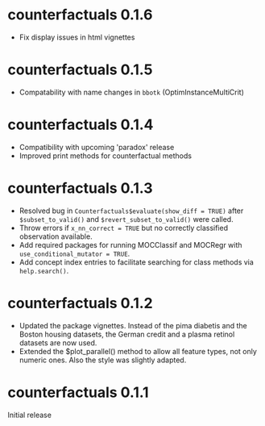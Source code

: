 # counterfactuals 0.1.6 
* Fix display issues in html vignettes

# counterfactuals 0.1.5
* Compatability with name changes in `bbotk` (OptimInstanceMultiCrit)

# counterfactuals 0.1.4
* Compatibility with upcoming 'paradox' release
* Improved print methods for counterfactual methods

# counterfactuals 0.1.3
* Resolved bug in `Counterfactuals$evaluate(show_diff = TRUE)` after `$subset_to_valid()` and `$revert_subset_to_valid()` were called.
* Throw errors if `x_nn_correct = TRUE` but no correctly classified observation available. 
* Add required packages for running MOCClassif and MOCRegr with `use_conditional_mutator = TRUE`.
* Add concept index entries to facilitate searching for class methods via `help.search()`. 
  
# counterfactuals 0.1.2
* Updated the package vignettes. Instead of the pima diabetis and the Boston 
housing datasets, the German credit and a plasma retinol datasets are now used.
* Extended the $plot_parallel() method to allow all feature types, not only numeric ones.
Also the style was slightly adapted.

# counterfactuals 0.1.1
Initial release
